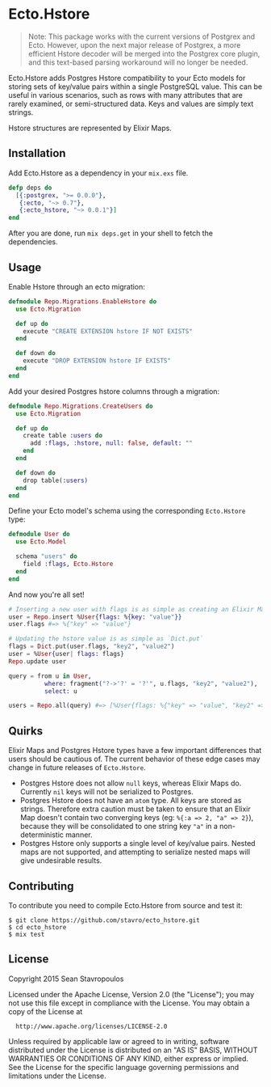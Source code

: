 Ecto.Hstore
===========

> Note: This package works with the current versions of Postgrex and Ecto.  However, upon the next major release of Postgrex, a more efficient Hstore decoder will be merged into the Postgrex core plugin, and this text-based parsing workaround will no longer be needed.

Ecto.Hstore adds Postgres Hstore compatibility to your Ecto models for storing sets of key/value pairs within a single PostgreSQL value.  This can be useful in various scenarios, such as rows with many attributes that are rarely examined, or semi-structured data. Keys and values are simply text strings.

Hstore structures are represented by Elixir Maps.

## Installation

Add Ecto.Hstore as a dependency in your `mix.exs` file.

```elixir
defp deps do
  [{:postgrex, ">= 0.0.0"},
   {:ecto, "~> 0.7"},
   {:ecto_hstore, "~> 0.0.1"}]
end
```

After you are done, run `mix deps.get` in your shell to fetch the dependencies.

## Usage

Enable Hstore through an ecto migration:

```elixir
defmodule Repo.Migrations.EnableHstore do
  use Ecto.Migration

  def up do
    execute "CREATE EXTENSION hstore IF NOT EXISTS"
  end

  def down do
    execute "DROP EXTENSION hstore IF EXISTS"
  end
end
```

Add your desired Postgres hstore columns through a migration:

```elixir
defmodule Repo.Migrations.CreateUsers do
  use Ecto.Migration

  def up do
    create table :users do
      add :flags, :hstore, null: false, default: ""
    end
  end

  def down do
    drop table(:users)
  end
end
```

Define your Ecto model's schema using the corresponding `Ecto.Hstore` type:

```elixir
defmodule User do
  use Ecto.Model

  schema "users" do
    field :flags, Ecto.Hstore
  end
end
```

And now you're all set!

```elixir
# Inserting a new user with flags is as simple as creating an Elixir Map:
user = Repo.insert %User{flags: %{key: "value"}}
user.flags #=> %{"key" => "value"}

# Updating the hstore value is as simple as `Dict.put`
flags = Dict.put(user.flags, "key2", "value2")
user = %User{user| flags: flags}
Repo.update user

query = from u in User,
          where: fragment("?->'?' = '?'", u.flags, "key2", "value2"),
          select: u

users = Repo.all(query) #=> [%User{flags: %{"key" => "value", "key2" => "value2"} ...]
```

## Quirks

Elixir Maps and Postgres Hstore types have a few important differences that users should be cautious of.  The current behavior of these edge cases may change in future releases of `Ecto.Hstore`.

  * Postgres Hstore does not allow `null` keys, whereas Elixir Maps do.  Currently `nil` keys will not be serialized to Postgres.
  * Postgres Hstore does not have an `atom` type.  All keys are stored as strings.  Therefore extra caution must be taken to ensure that an Elixir Map doesn't contain two converging keys (eg: `%{:a => 2, "a" => 2}`), because they will be consolidated to one string key `"a"` in a non-deterministic manner.
  * Postgres Hstore only supports a single level of key/value pairs.  Nested maps are not supported, and attempting to serialize nested maps will give undesirable results.

## Contributing

To contribute you need to compile Ecto.Hstore from source and test it:

```
$ git clone https://github.com/stavro/ecto_hstore.git
$ cd ecto_hstore
$ mix test
```

## License

Copyright 2015 Sean Stavropoulos

  Licensed under the Apache License, Version 2.0 (the "License");
  you may not use this file except in compliance with the License.
  You may obtain a copy of the License at

      http://www.apache.org/licenses/LICENSE-2.0

  Unless required by applicable law or agreed to in writing, software
  distributed under the License is distributed on an "AS IS" BASIS,
  WITHOUT WARRANTIES OR CONDITIONS OF ANY KIND, either express or implied.
  See the License for the specific language governing permissions and
  limitations under the License.
